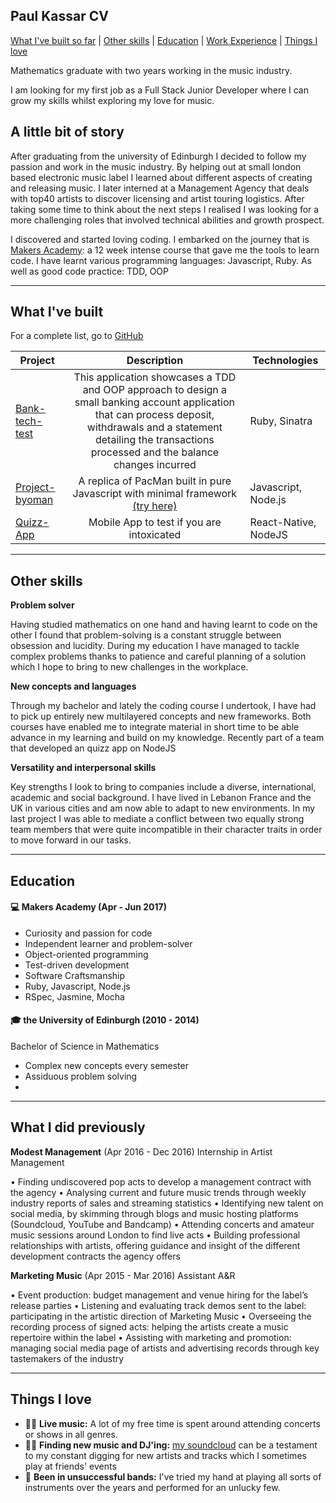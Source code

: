 ## Paul Kassar CV
[What I've built so far](#built) | [Other skills](#other) | [Education](#education) | [Work Experience](#work) | [Things I love](#love)

Mathematics graduate with two years working in the music industry.

I am looking for my first job as a Full Stack Junior Developer where I can grow my skills whilst exploring my love for music.


## A little bit of story

 After graduating from the university of Edinburgh I decided to follow my passion and work in the music industry. By helping out at small london based electronic music label I learned about different aspects of creating and releasing music. I later interned at a Management Agency that deals with top40 artists to discover licensing and artist touring logistics.
 After taking some time to think about the next steps I realised I was looking for a more challenging roles that involved technical abilities and growth prospect. 

I discovered and started loving coding. I embarked on the journey that is [Makers Academy](http://www.makersacademy.com/): a 12 week intense course that gave me the tools to learn code. I have learnt various programming languages: Javascript, Ruby. As well as good code practice: TDD, OOP

---
<a name="built"></a>
## What I've built

For a complete list, go to [GitHub](https://github.com/pkassar)

| Project   | Description | Technologies |
|           ---                                      |:---:|---|
| [Bank-tech-test](https://github.com/JayWebDevCom/bank-tech-test)| This application showcases a TDD and OOP approach to design a small banking account application that can process deposit, withdrawals and a statement detailing the transactions processed and the balance changes incurred | Ruby, Sinatra |
| [Project-byoman](https://github.com/henryhobhouse/project_byoman) | A replica of PacMan built in pure Javascript with minimal framework [(try here)](https://project-byo-man.herokuapp.com/)  | Javascript, Node.js |
| [Quizz-App](https://github.com/henryhobhouse/quiz-app) | Mobile App to test if you are intoxicated  | React-Native, NodeJS |
---
<a name="other"></a>
## Other skills

**Problem solver**

Having studied mathematics on one hand and having learnt to code on the other I found that problem-solving is a constant struggle between obsession and lucidity. During my education I have managed to tackle complex problems thanks to patience and careful planning of a solution which I hope to bring to new challenges in the workplace.

**New concepts and languages**

Through my bachelor and lately the coding course I undertook, I have had to pick up entirely new multilayered concepts and new frameworks. Both courses have enabled me to integrate material in short time to be able advance in my learning and build on my knowledge. Recently part of a team that developed an quizz app on NodeJS

**Versatility and interpersonal skills**

Key strengths I look to bring to companies include a diverse, international, academic and social background. I have lived in Lebanon France and the UK in various cities and am now able to adapt to new environments. In my last project I was able to mediate a conflict between two equally strong team members that were quite incompatible in their character traits in order to move forward in our tasks.


---

<a name="education"></a>
## Education

#### 💻 Makers Academy (Apr - Jun 2017)

- Curiosity and passion for code
- Independent learner and problem-solver
- Object-oriented programming
- Test-driven development
- Software Craftsmanship
- Ruby, Javascript, Node.js
- RSpec, Jasmine, Mocha

#### 🎓 the University of Edinburgh (2010 - 2014)‍

Bachelor of Science in Mathematics

- Complex new concepts every semester
- Assiduous problem solving
-
---
<a name="work"></a>
## What I did previously

**Modest Management** (Apr 2016 -  Dec 2016)  Internship in Artist Management

•	Finding undiscovered pop acts to develop a management contract with the agency
•	Analysing current and future music trends through weekly industry reports of sales and streaming statistics 
•	Identifying new talent on social media, by skimming through blogs and music hosting platforms (Soundcloud,       YouTube and Bandcamp)
•	Attending concerts and amateur music sessions around London to find live acts
•	Building professional relationships with artists, offering guidance and insight of the different development 
    contracts the agency offers

**Marketing Music** (Apr 2015 - Mar 2016)  Assistant A&R

•	Event production: budget management and venue hiring for the label’s release parties 
•	Listening and evaluating track demos sent to the label: participating in the artistic direction of Marketing Music
•	Overseeing the recording process of signed acts: helping the artists create a music repertoire within
the label
•	Assisting with marketing and promotion: managing social media page of artists and advertising records through key tastemakers of the industry




---
<a name="love"></a>
## Things I love

- 👨‍🎤 **Live music:** A lot of my free time is spent around attending concerts or shows in all genres.
- 🕵🏻 **Finding new music and DJ'ing:** [my soundcloud](https://soundcloud.com/pkassar/likes) can be a testament to my constant digging for new artists and tracks which I sometimes play at friends' events
- 🎸 **Been in unsuccessful bands:** I've tried my hand at playing all sorts of instruments over the years and performed for an unlucky few.
